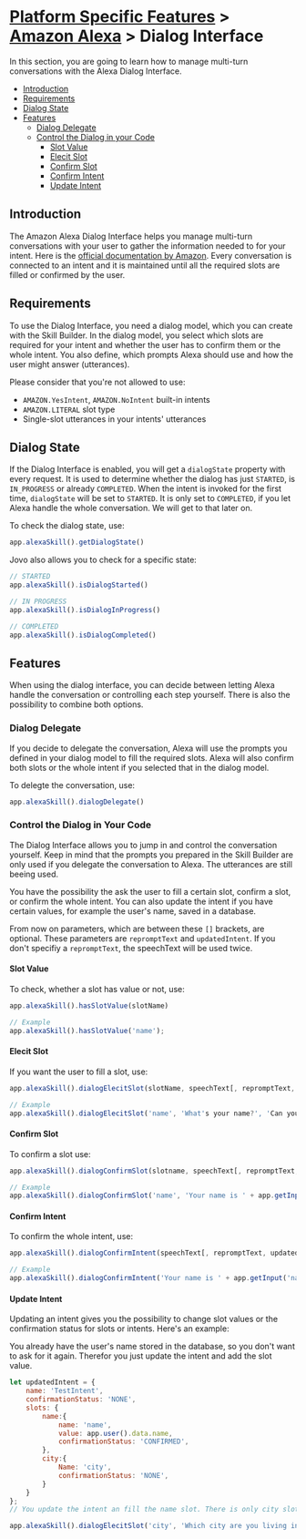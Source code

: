 # [Platform Specific Features](../) > [Amazon Alexa](./README.md) > Dialog Interface

In this section, you are going to learn how to manage multi-turn conversations with the Alexa Dialog Interface.

* [Introduction](#introduction)
* [Requirements](#requirements)
* [Dialog State](#dialog-state)
* [Features](#features)
    * [Dialog Delegate](#dialog-delegate)
    * [Control the Dialog in your Code](#control-the-dialog-in-your-code)
        * [Slot Value](#slot-value)
        * [Elecit Slot](#elecit-slot)
        * [Confirm Slot](#confirm-slot)
        * [Confirm Intent](#confirm-intent)
        * [Update Intent](#update-intent)

## Introduction

The Amazon Alexa Dialog Interface helps you manage multi-turn conversations with your user to gather the information needed to for your intent.
Here is the [official documentation by Amazon](https://developer.amazon.com/docs/custom-skills/dialog-interface-reference.html).
Every conversation is connected to an intent and it is maintained until all the required slots are filled or confirmed by the user. 

## Requirements

To use the Dialog Interface, you need a dialog model, which you can create with the Skill Builder. In the dialog model, you select which slots are required for your intent and whether the user has to confirm them or the whole intent. You also define, which prompts Alexa should use and how the user might answer (utterances).

Please consider that you're not allowed to use:
* `AMAZON.YesIntent`, `AMAZON.NoIntent` built-in intents
* `AMAZON.LITERAL` slot type
* Single-slot utterances in your intents' utterances

## Dialog State

If the Dialog Interface is enabled, you will get a `dialogState` property with every request. It is used to determine whether the dialog has just `STARTED`, is `IN_PROGRESS` or already `COMPLETED`. 
When the intent is invoked for the first time, `dialogState` will be set to `STARTED`. It is only set to `COMPLETED`, if you let Alexa handle the whole conversation. We will get to that later on.

To check the dialog state, use: 
```javascript
app.alexaSkill().getDialogState()
```

Jovo also allows you to check for a specific state:
```javascript
// STARTED
app.alexaSkill().isDialogStarted()

// IN PROGRESS
app.alexaSkill().isDialogInProgress()

// COMPLETED
app.alexaSkill().isDialogCompleted()
```

## Features

When using the dialog interface, you can decide between letting Alexa handle the conversation or controlling each step yourself. There is also the possibility to combine both options.

### Dialog Delegate

If you decide to delegate the conversation, Alexa will use the prompts you defined in your dialog model to fill the required slots. Alexa will also confirm both slots or the whole intent if you selected that in the dialog model.

To delegte the conversation, use:
```javascript
app.alexaSkill().dialogDelegate()
```

### Control the Dialog in Your Code

The Dialog Interface allows you to jump in and control the conversation yourself. Keep in mind that the prompts you prepared in the Skill Builder are only used if you delegate the conversation to Alexa. The utterances are still beeing used.

You have the possibility the ask the user to fill a certain slot, confirm a slot, or confirm the whole intent. You can also update the intent if you have certain values, for example the user's name, saved in a database. 

From now on parameters, which are between these `[]` brackets, are optional. These parameters are `repromptText` and `updatedIntent`. If you don't specifiy a `repromptText`, the speechText will be used twice. 

#### Slot Value

To check, whether a slot has value or not, use:
```javascript
app.alexaSkill().hasSlotValue(slotName)

// Example
app.alexaSkill().hasSlotValue('name');
```

#### Elecit Slot

If you want the user to fill a slot, use:
```javascript
app.alexaSkill().dialogElecitSlot(slotName, speechText[, repromptText, updatedIntent])

// Example
app.alexaSkill().dialogElecitSlot('name', 'What's your name?', 'Can you tell me your name, please?');
```

#### Confirm Slot

To confirm a slot use:
```javascript
app.alexaSkill().dialogConfirmSlot(slotname, speechText[, repromptText, updatedIntent])

// Example
app.alexaSkill().dialogConfirmSlot('name', 'Your name is ' + app.getInput('name') + ', right?');
```

#### Confirm Intent

To confirm the whole intent, use:
```javascript
app.alexaSkill().dialogConfirmIntent(speechText[, repromptText, updatedIntent])

// Example
app.alexaSkill().dialogConfirmIntent('Your name is ' + app.getInput('name') + ' and you are from ' + app.getInput('city') + ', correct?');
```
#### Update Intent

Updating an intent gives you the possibility to change slot values or the confirmation status for slots or intents. Here's an example:

You already have the user's name stored in the database, so you don't want to ask for it again. Therefor you just update the intent and add the slot value.
```javascript
let updatedIntent = {
    name: 'TestIntent',
    confirmationStatus: 'NONE',
    slots: {
        name:{
            name: 'name',
            value: app.user().data.name,
            confirmationStatus: 'CONFIRMED',
        },
        city:{
            Name: 'city',
            confirmationStatus: 'NONE',
        }
    }
};
// You update the intent an fill the name slot. There is only city slot left, so you can manually ask the user to fill that

app.alexaSkill().dialogElecitSlot('city', 'Which city are you living in?', updatedIntent);
```
